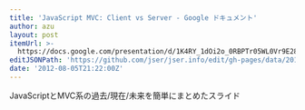 ```yaml
---
title: 'JavaScript MVC: Client vs Server - Google ドキュメント'
author: azu
layout: post
itemUrl: >-
  https://docs.google.com/presentation/d/1K4RY_1dOi2o_0RBPTr05WL0Vr9E28rRJsnbUP23D6hc/present#slide=id.gf37f796_147_0
editJSONPath: 'https://github.com/jser/jser.info/edit/gh-pages/data/2012/08/index.json'
date: '2012-08-05T21:22:00Z'
---
```

JavaScriptとMVC系の過去/現在/未来を簡単にまとめたスライド
